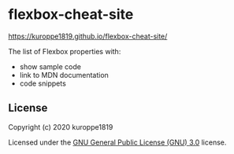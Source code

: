 # flexbox-cheat-site

https://kuroppe1819.github.io/flexbox-cheat-site/

The list of Flexbox properties with:

- show sample code
- link to MDN documentation
- code snippets

## License

Copyright (c) 2020 kuroppe1819

Licensed under the <a href="LICENSE">GNU General Public License (GNU) 3.0</a> license.
